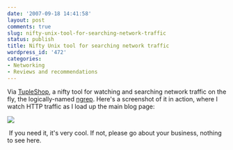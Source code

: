 ```yaml
---
date: '2007-09-18 14:41:58'
layout: post
comments: true
slug: nifty-unix-tool-for-searching-network-traffic
status: publish
title: Nifty Unix tool for searching network traffic
wordpress_id: '472'
categories:
- Networking
- Reviews and recommendations
---
```


Via [TupleShop](http://blog.tupleshop.com/2007/8/14/expand-your-unix-pocketknife-ngrep-easily-grep-for-the-network-traffic-you-want-to-see), a nifty tool for watching and searching network traffic on the fly, the logically-named [ngrep](http://ngrep.sourceforge.net/download.html). Here's a screenshot of it in action, where I watch HTTP traffic as I load up the main blog page:


[![](http://www.phfactor.net/wp-pics/ngrep-screenshot-wp.jpg)](http://blog.tupleshop.com/2007/8/14/expand-your-unix-pocketknife-ngrep-easily-grep-for-the-network-traffic-you-want-to-see)


 If you need it, it's very cool. If not, please go about your business, nothing to see here.
